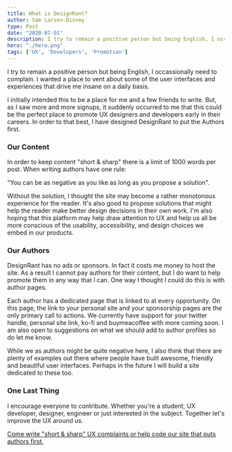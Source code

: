 ```yaml
---
title: What is DesignRant?
author: Sam Larsen-Disney
type: Post
date: "2020-07-01"
description: I try to remain a positive person but being English, I occassionally need to complain. I wanted a place to vent about some of the user interfaces and experiences that drive me insane on a daily basis.
hero: "./hero.png"
tags: ['UX', 'Developers', 'Promotion']
---
```


I try to remain a positive person but being English, I occassionally need to complain. I wanted a place to vent about some of the user interfaces and experiences that drive me insane on a daily basis.

I initially intended this to be a place for me and a few friends to write. But, as I saw more and more signups, it suddenly occurred to me that this could be the perfect place to promote UX designers and developers early in their careers. In order to that best, I have designed DesignRant to put the Authors first.

### Our Content

In order to keep content "short & sharp" there is a limit of 1000 words per post. When writing authors have one rule:

<div class="text-align-center">
	<p class="bold">
    "You can be as negative as you like as long as you propose a solution".
  </p>  
</div>

Without the solution, I thought the site may become a rather monotonous experience for the reader. It's also good to propose solutions that might help the reader make better design decisions in their own work. I'm also hoping that this platform may help draw attention to UX and help us all be more conscious of the usability, accessibility, and design choices we embed in our products.

### Our Authors

DesignRant has no ads or sponsors. In fact it costs me money to host the site. As a result I cannot pay authors for their content, but I do want to help promote them in any way that I can. One way I thought I could do this is with author pages.

Each author has a dedicated page that is linked to at every opportunity. On this page, the link to your personal site and your sponsorship pages are the only primary call to actions. We currently have support for your twitter handle, personal site link, ko-fi and buymeacoffee with more coming soon. I am also open to suggestions on what we should add to author profiles so do let me know.

While we as authors might be quite negative here, I also think that there are plenty of examples out there where people have built awesome, friendly and beautiful user interfaces. Perhaps in the future I will build a site dedicated to these too.

### One Last Thing

I encourage everyone to contribute. Whether you're a student, UX developer, designer, engineer or just interested in the subject. Together let's improve the UX around us.

[Come write "short & sharp" UX complaints or help code our site that puts authors first.](https://github.com/slarsendisney/designrant-app)
